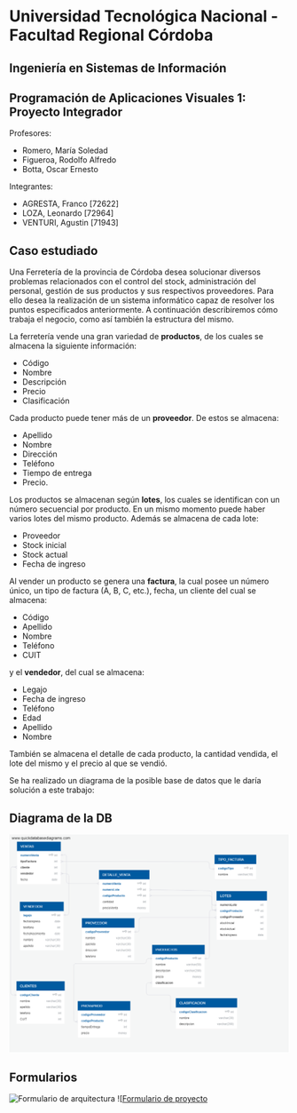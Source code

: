 ﻿# Universidad Tecnológica Nacional - Facultad Regional Córdoba

## Ingeniería en Sistemas de Información

## Programación de Aplicaciones Visuales 1: Proyecto Integrador


Profesores:

* Romero, María Soledad
* Figueroa, Rodolfo Alfredo
* Botta, Oscar Ernesto

Integrantes:

* AGRESTA, Franco [72622]
* LOZA, Leonardo [72964]
* VENTURI, Agustin [71943]


## Caso estudiado
Una Ferretería de la provincia de Córdoba desea solucionar 
diversos problemas relacionados con el control del stock, 
administración del personal, gestión de sus productos y sus 
respectivos proveedores. Para ello desea la realización de un 
sistema informático capaz de resolver los puntos especificados 
anteriormente. A continuación describiremos cómo trabaja el 
negocio, como así también la estructura del mismo.

La ferretería vende una gran variedad de **productos**, de los 
cuales se almacena la siguiente información: 

* Código
* Nombre
* Descripción 
* Precio
* Clasificación

Cada producto puede tener más de un **proveedor**. De estos se 
almacena:

* Apellido
* Nombre
* Dirección
* Teléfono
* Tiempo de entrega
* Precio.

Los productos se almacenan según **lotes**, los cuales se 
identifican con un número secuencial por producto. En un mismo 
momento puede haber varios lotes del mismo producto. Además se 
almacena de cada lote:

* Proveedor
* Stock inicial
* Stock actual
* Fecha de ingreso

Al vender un producto se genera una **factura**, la cual posee 
un número único, un tipo de factura (A, B, C, etc.), fecha, un 
cliente del cual se almacena: 
* Código
* Apellido
* Nombre
* Teléfono
* CUIT

y el **vendedor**, del cual se almacena:

* Legajo
* Fecha de ingreso
* Teléfono
* Edad
* Apellido
* Nombre

También se almacena el detalle de cada producto, la cantidad 
vendida, el lote del mismo y el precio al que se vendió.

Se ha realizado un diagrama de la posible base de datos que le 
daría solución a este trabajo:


## Diagrama de la DB
![diagrama db](https://raw.githubusercontent.com/franquitt/pav1/master/diagrama.png)

## Formularios
![Formulario de arquitectura](https://drive.google.com/open?id=17vr5slgNQY5m-09SOU9MeSErExZXFkSGze-SILEhrTk)
![[Formulario de proyecto](https://drive.google.com/open?id=1MP3hrSfP50Gu-Px2wBUGY6bPz6GfqNOQ)

